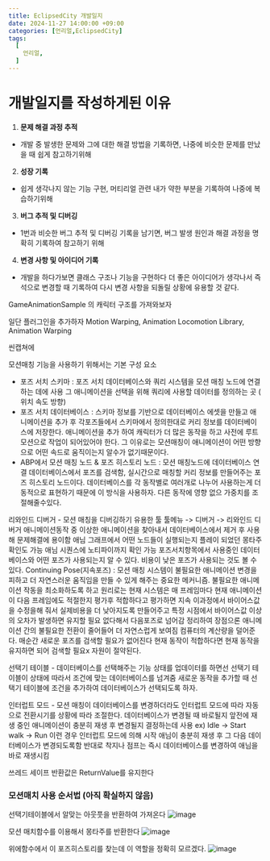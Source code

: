```yaml
---
title: EclipsedCity 개발일지
date: 2024-11-27 14:00:00 +09:00
categories: [언리얼,EclipsedCity]
tags:
  [
    언리얼,
  ]
---
```

# **개발일지를 작성하게된 이유**
1. **문제 해결 과정 추적**
- 개발 중 발생한 문제와 그에 대한 해결 방법을 기록하면, 나중에 비슷한 문제를 만났을 때 쉽게 참고하기위해
2. **성장 기록**
- 쉽게 생각나지 않는 기능 구현, 머티리얼 관련 내가 약한 부분을 기록하여 나중에 복습하기위해
3. **버그 추적 및 디버깅**
- 1번과 비슷한 버그 추적 및 디버깅 기록을 남기면, 버그 발생 원인과 해결 과정을 명확히 기록하여 참고하기 위해
4. **변경 사항 및 아이디어 기록**
- 개발을 하다가보면 클래스 구조나 기능을 구현하다 더 좋은 아이디어가 생각나서 즉석으로 변경할 때 기록하여 다시 변경 사항을 되돌릴 상황에 유용할 것 같다.

GameAnimationSample 의 캐릭터 구조를 가져와보자

일단 플러그인을 추가하자 Motion Warping, Animation Locomotion Library, Animation Warping

씬캡쳐에 

모션매칭 기능을 사용하기 위해서는 
기본 구성 요소
- 포즈 서치 스키마 : 포즈 서치 데이터베이스와 쿼리 시스템을 모션 매칭 노드에 연결하는 데에 사용 그 애니메이션을 선택을 위해 쿼리에 사용할 데이터를 정의하는 곳 ( 위치 속도 방향)
- 포즈 서치 데이터베이스 : 스키마 정보를 기반으로 데이터베이스 에셋을 만들고 애니메이션을 추가 후 각포즈들에서 스키마에서 정의한대로 커리 정보를 데이터베이스에 저장한다. 애니메이션을 추가 하여 캐릭터가 더 많은 동작을 하고 사전에 루트 모션으로 작업이 되어있어야 한다.
 그 이유로는 모션매칭이 애니메이션이 어떤 방향으로 어떤 속드로 움직이는지 알수가 없기때문이다.
- ABP에서 모션 매칭 노드 & 포즈 히스토리 노드 : 모션 매칭노드에 데이터베이스 연결 데이터베이스에서 포즈를 검색함, 실시간으로 매칭할 커리 정보를 만들어주는 포즈 히스토리 노드이다.
데이터베이스를 각 동작별로 여러개로 나누어 사용하는게 더 동적으로 표현하기 때문에 이 방식을 사용하자. 다른 동작에 영향 없으 가중치를 조절해줄수있다.

리와인드 디버거 - 모션 매칭을 디버깅하기 유용한 툴  툴메뉴 -> 디버거 -> 리와인드 디버거
애니메이션동작 중 이상한 애니메이션을 찾아내서 데이터베이스에서 제거 후 사용해 문제해결에 용이함
애님 그래프에서 어떤 노드들이 실행되는지 플레이 되었던 몽타주 확인도 가능 애님 시퀀스에 노티파이까지 확인 가능
포즈서치항목에서 사용중인 데이터베이스와 어떤 포즈가 사용되는지 알 수 있다. 비용이 낮은 포즈가 사용되는 것도 볼 수 있다. 
Continuing Pose(지속포즈) : 모션 매칭 시스템이 불필요한 애니메이션 변경을 피하고 더 자연스러운 움직임을 만들 수 있게 해주는 중요한 메커니즘. 
불필요한 애니메이션 작동을 최소화하도록 하고 원리로는 현재 시스템은 매 프레임마다 현재 애니메이션이 다음 프레임에도 적절한지 평가후 적합하다고 평가하면 지속 이과정에서 바이어스값을 수정을해 줘서 실제비용을 더 낮아지도록 만들어주고 특정 시점에서 바이어스값 이상의 오차가 발생하면 유지할 필요 없다해서 다음포즈로 넘어감 
정리하여 장점으론 애니메이션 간의 불필요한 전환이 줄어들어 더 자연스럽게 보여짐
컴퓨터의 계산량을 덜어준다. 매순간 새로운 포즈를 검색할 필요가 없어진다 현재 동작이 적합하다면 현재 동작을 유지하면 되어 검색할 필요x 자원이 절약된다.

선택기 테이블 - 데이터베이스를 선택해주는 기능 상태를 업데이터를 하면선 선택기 테이블이 상태에 따라서 조건에 맞는 데이터베이스를 넘겨줌
              새로운 동작을 추가할 때 선택기 테이블에 조건을 추가하여 데이터베이스가 선택되도록 하자.
            
인터럽트 모드 - 모션 매칭이 데이터베이스를 변경하더라도 인터럽트 모드에 따라 자동으로 전환시기를 상황에 따라 조절한다.
데이터베이스가 변경될 때 바로될지 앞전에 재생 중인 애니메이션이 충분히 재생 후 변경될지 결정하는데 사용
ex) Idle -> Start walk -> Run 이런 경우 인터럽트 모드에 의해 시작 애님이 충분히 재생 후 그 다음 데이터베이스가 변경되도록함
    반대로 착지나 점프는 즉시 데이터베이스를 변경하여 애님을 바로 재생시킴

쓰레드 세이프 반환값은 ReturnValue를 유지한다

### 모션매치 사용 순서법 (아직 확실하지 않음)
선택기테이블에서 알맞는 아웃풋을 반환하여 가져온다
![image](https://github.com/user-attachments/assets/8232d2ec-f81f-4c8a-9ef0-f4fb0dcd788d)

모션 매치함수를 이용해서 몽타주를 반환한다
![image](https://github.com/user-attachments/assets/ba43cb90-0302-4e54-8964-0257da282961)

위에함수에서 이 포즈히스토리를 찾는데 이 역할을 정확히 모르겠다.
![image](https://github.com/user-attachments/assets/81ffcc54-e06e-40c1-8f96-0b135b60ad8c)
